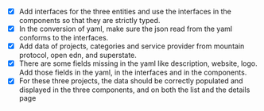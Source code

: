 - [x] Add interfaces for the three entities and use the interfaces in the components so that they are strictly typed.
- [x] In the conversion of yaml, make sure the json read from the yaml conforms to the interfaces.
- [x] Add data of projects, categories and service provider from mountain protocol, open edn, and superstate.
- [x] There are some fields missing in the yaml like description, website, logo. Add those fields in the yaml, in the interfaces and in the components.
- [x] For these three projects, the data should be correctly populated and displayed in the three components, and on both the list and the details page
